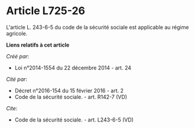 # Article L725-26

L'article L. 243-6-5 du code de la sécurité sociale est applicable au régime agricole.

**Liens relatifs à cet article**

_Créé par_:

  - Loi n°2014-1554 du 22 décembre 2014 - art. 24

_Cité par_:

  - Décret n°2016-154 du 15 février 2016 - art. 2
  - Code de la sécurité sociale. - art. R142-7 (VD)

_Cite_:

  - Code de la sécurité sociale. - art. L243-6-5 (VD)
